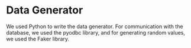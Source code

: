 # Data Generator
We used Python to write the data generator. For communication with the database, we used the pyodbc library, and for generating random values, we used the Faker library.